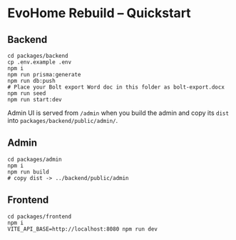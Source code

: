 # EvoHome Rebuild – Quickstart

## Backend
```
cd packages/backend
cp .env.example .env
npm i
npm run prisma:generate
npm run db:push
# Place your Bolt export Word doc in this folder as bolt-export.docx
npm run seed
npm run start:dev
```

Admin UI is served from `/admin` when you build the admin and copy its `dist` into `packages/backend/public/admin/`.

## Admin
```
cd packages/admin
npm i
npm run build
# copy dist -> ../backend/public/admin
```

## Frontend
```
cd packages/frontend
npm i
VITE_API_BASE=http://localhost:8080 npm run dev
```
